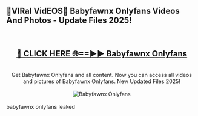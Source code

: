 <h2>🔴VIRal VidEOS🔴 Babyfawnx Onlyfans Videos And Photos - Update Files 2025!</h2>
<br>
<div align="center">
<h2><a href="https://virallinks.top/odZfE0" rel="nofollow">🔴 CLICK HERE 🌐==►► Babyfawnx Onlyfans</a></h2>
<br>
Get Babyfawnx Onlyfans and all content. Now you can access all videos and pictures of Babyfawnx Onlyfans. New Updated Files 2025!
<br>
<br>
<a href="https://virallinks.top/odZfE0" rel="nofollow" data-target="animated-image.originalLink"><img src="https://i.imgur.com/dJHk4Zq.gif)" alt="Babyfawnx Onlyfans" style="max-width: 100%; display: inline-block;" data-target="animated-image.originalImage"></a>
</div>
<br>
babyfawnx onlyfans leaked